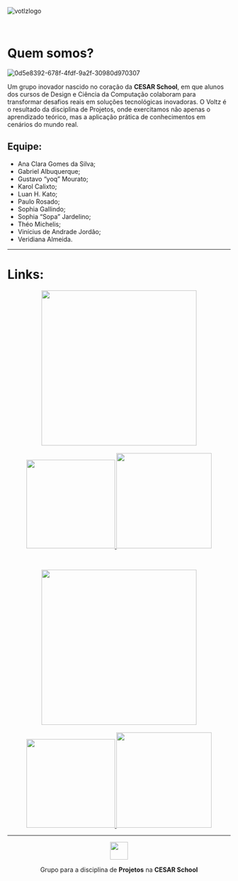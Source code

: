 ![votlzlogo](https://github.com/Voltz-Corp/.github/assets/117609505/2fa8bc39-a36b-4a62-ac08-fd6464d590e8)

<br>

# Quem somos?
![0d5e8392-678f-4fdf-9a2f-30980d970307](https://github.com/Voltz-Corp/.github/assets/117609505/2a0900d8-27de-4dc8-849f-1e21f58ae4ab)

Um grupo inovador nascido no coração da <b>CESAR School</b>, em que alunos dos cursos de Design e Ciência da Computação colaboram para transformar desafios reais em soluções tecnológicas inovadoras. O Voltz é o resultado da disciplina de Projetos, onde exercitamos não apenas o aprendizado teórico, mas a aplicação prática de conhecimentos em cenários do mundo real.

## Equipe:
- Ana Clara Gomes da Silva;
- Gabriel Albuquerque;
- Gustavo “yoq” Mourato;
- Karol Calixto;
- Luan H. Kato;
- Paulo Rosado;
- Sophia Gallindo;
- Sophia “Sopa” Jardelino;
- Théo Michelis;
- Vinícius de Andrade Jordão;
- Veridiana Almeida.



---

# Links:
<p align=center>
  <a href="https://github.com/Voltz-Corp/Eceeltec-G4">
    <img src="https://github-readme-stats.vercel.app/api/pin/?username=Voltz-Corp&repo=Eceeltec-G4&show_owner=true&theme=dark" width=350px/>
  </a>
  <br>
  <br>
  <a href="https://sites.google.com/cesar.school/grupovoltz/">
    <img src="https://img.shields.io/badge/google site-F46036?style=for-the-badge&logo=google&logoColor=white" width=200px/>
  </a>
  <a href="https://drive.google.com/drive/u/2/folders/1L5vAjbpaagole_7fz2r2X-6C_B1DV229">
    <img src="https://img.shields.io/badge/google drive-F46036?style=for-the-badge&logo=google-drive&logoColor=white" width=215px/>
  </a>
</p>

<br>

<p align=center>
  <a href="https://github.com/Voltz-Corp/LibreSubtitles">
    <img src="https://github-readme-stats.vercel.app/api/pin/?username=Voltz-Corp&repo=LibreSubtitles&show_owner=true&theme=dark" width=350px/>
  </a>
  <br>
  <br>
  <a href="https://sites.google.com/cesar.school/libreflixsubs-voltz/">
    <img src="https://img.shields.io/badge/google site-37abc8?style=for-the-badge&logo=google&logoColor=white" width=200px/>
  </a>
  <a href="https://drive.google.com/drive/folders/1chvS3A1fGJng8PJo-A9bO2Ul_Hk2tftM">
    <img src="https://img.shields.io/badge/google drive-37abc8?style=for-the-badge&logo=google-drive&logoColor=white" width=215px/>
  </a>
</p>

---

<p align="center"><img src="https://github.com/Taverna-Hub/ForgeSheets/assets/117609505/9287638f-8716-4e62-9989-a40882fbfed6" width="40px"></p>
<p align="center">Grupo para a disciplina de <strong>Projetos</strong> na <strong>CESAR School‎‎</strong></p>

